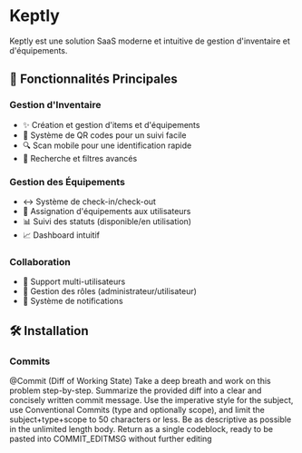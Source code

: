# Keptly

Keptly est une solution SaaS moderne et intuitive de gestion d'inventaire et d'équipements.

## 🚀 Fonctionnalités Principales

### Gestion d'Inventaire
- ✨ Création et gestion d'items et d'équipements
- 📱 Système de QR codes pour un suivi facile
- 🔍 Scan mobile pour une identification rapide
- 🔎 Recherche et filtres avancés

### Gestion des Équipements
- ↔️ Système de check-in/check-out
- 👥 Assignation d'équipements aux utilisateurs
- 📊 Suivi des statuts (disponible/en utilisation)
- 📈 Dashboard intuitif

### Collaboration
- 👥 Support multi-utilisateurs
- 🔑 Gestion des rôles (administrateur/utilisateur)
- 🔔 Système de notifications

## 🛠️ Installation


### Commits
@Commit (Diff of Working State)  Take a deep breath and work on this problem step-by-step.
Summarize the provided diff into a clear and concisely written commit message.
Use the imperative style for the subject, use Conventional Commits (type and optionally scope), and limit the subject+type+scope to 50 characters or less. Be as descriptive as possible in the unlimited length body. Return as a single codeblock, ready to be pasted into COMMIT_EDITMSG without further editing